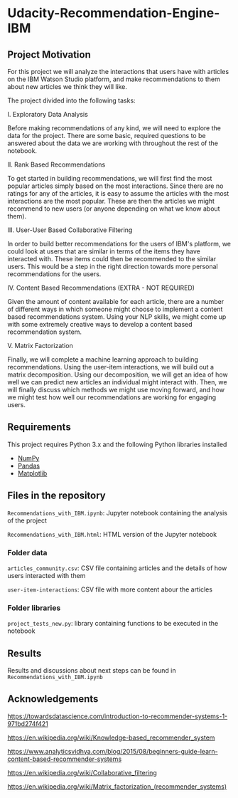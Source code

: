 # Udacity-Recommendation-Engine-IBM

## Project Motivation

For this project we will analyze the interactions that users have with articles on the IBM Watson Studio platform, and make recommendations to them about new articles we think they will like.

The project divided into the following tasks:

I. Exploratory Data Analysis

Before making recommendations of any kind, we will need to explore the data for the project. There are some basic, required questions to be answered about the data we are working with throughout the rest of the notebook.

II. Rank Based Recommendations

To get started in building recommendations, we will first find the most popular articles simply based on the most interactions. Since there are no ratings for any of the articles, it is easy to assume the articles with the most interactions are the most popular. These are then the articles we might recommend to new users (or anyone depending on what we know about them).

III. User-User Based Collaborative Filtering

In order to build better recommendations for the users of IBM's platform, we could look at users that are similar in terms of the items they have interacted with. These items could then be recommended to the similar users. This would be a step in the right direction towards more personal recommendations for the users.

IV. Content Based Recommendations (EXTRA - NOT REQUIRED)

Given the amount of content available for each article, there are a number of different ways in which someone might choose to implement a content based recommendations system. Using your NLP skills, we might come up with some extremely creative ways to develop a content based recommendation system. 

V. Matrix Factorization

Finally, we will complete a machine learning approach to building recommendations. Using the user-item interactions, we will build out a matrix decomposition. Using our decomposition, we will get an idea of how well we can predict new articles an individual might interact with. Then, we will finally discuss which methods we might use moving forward, and how we might test how well our recommendations are working for engaging users.


## Requirements

This project requires Python 3.x and the following Python libraries installed

- [NumPy](http://www.numpy.org/)
- [Pandas](http://pandas.pydata.org)
- [Matplotlib](http://matplotlib.org/)


## Files in the repository

`Recommendations_with_IBM.ipynb`: Jupyter notebook containing the analysis of the project

`Recommendations_with_IBM.html`: HTML version of the Jupyter notebook

### Folder data

`articles_community.csv`: CSV file containing articles and the details of how users interacted with them

`user-item-interactions`: CSV file with more content abour the articles

### Folder libraries

`project_tests_new.py`: library containing functions to be executed in the notebook


## Results
Results and discussions about next steps can be found in `Recommendations_with_IBM.ipynb`


## Acknowledgements

https://towardsdatascience.com/introduction-to-recommender-systems-1-971bd274f421

https://en.wikipedia.org/wiki/Knowledge-based_recommender_system

https://www.analyticsvidhya.com/blog/2015/08/beginners-guide-learn-content-based-recommender-systems

https://en.wikipedia.org/wiki/Collaborative_filtering

https://en.wikipedia.org/wiki/Matrix_factorization_(recommender_systems)
